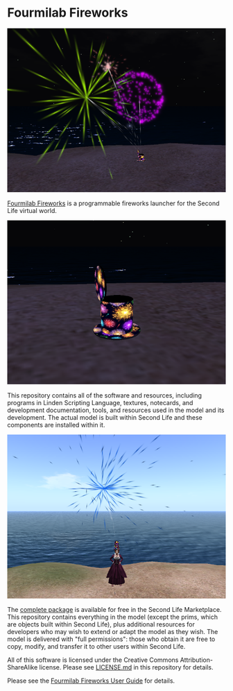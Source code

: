 # Fourmilab Fireworks

![Fourmilab Fireworks](marketplace/images/fireworks01.png)

[Fourmilab Fireworks](https://marketplace.secondlife.com/p/Fourmilab-Fireworks/????)
is a programmable fireworks launcher for the Second Life virtual world.

![Fourmilab Fireworks](marketplace/images/fireworks04.png)

This repository contains all of the software and resources, including 
programs in Linden Scripting Language, textures, notecards, and 
development documentation, tools, and resources used in the model and 
its development.  The actual model is built within Second Life and 
these components are installed within it.

![Fourmilab Fireworks](marketplace/images/fireworks08.png)

The
[complete package](https://marketplace.secondlife.com/p/Fourmilab-Fireworks/22826140)
is available for free in the Second Life Marketplace.  This repository 
contains everything in the model (except the prims, which are objects 
built within Second Life), plus additional resources for developers who 
may wish to extend or adapt the model as they wish.  The model is 
delivered with "full permissions": those who obtain it are free to 
copy, modify, and transfer it to other users within Second Life.

All of this software is licensed under the Creative Commons 
Attribution-ShareAlike license.  Please see
[LICENSE.md](LICENSE.md) in this repository for details.

Please see the
[Fourmilab Fireworks User Guide](notecards/fireworks_user_guide.nc)
for details.
